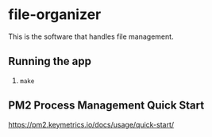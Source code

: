 # file-organizer

This is the software that handles file management.

## Running the app
1. `make`

## PM2 Process Management Quick Start
https://pm2.keymetrics.io/docs/usage/quick-start/
